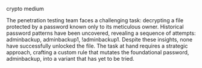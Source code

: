 crypto medium

The penetration testing team faces a challenging task: decrypting a file protected by a password known only to its meticulous owner. Historical password patterns have been uncovered, revealing a sequence of attempts: adminbackup, adminbackup1, !adminbackup1. Despite these insights, none have successfully unlocked the file. The task at hand requires a strategic approach, crafting a custom rule that mutates the foundational password, adminbackup, into a variant that has yet to be tried.

